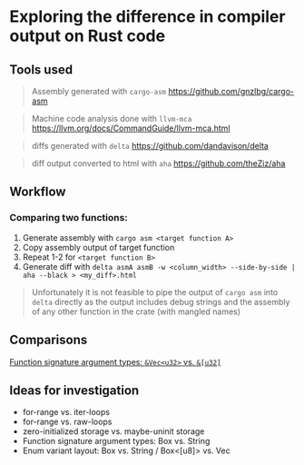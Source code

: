 # Exploring the difference in compiler output on Rust code

## Tools used
>Assembly generated with `cargo-asm` https://github.com/gnzlbg/cargo-asm

>Machine code analysis done with `llvm-mca` https://llvm.org/docs/CommandGuide/llvm-mca.html

>diffs generated with `delta` https://github.com/dandavison/delta

>diff output converted to html with `aha` https://github.com/theZiz/aha

## Workflow

### Comparing two functions:
1. Generate assembly with `cargo asm <target function A>`
2. Copy assembly output of target function
3. Repeat 1-2 for `<target function B>`
4. Generate diff with `delta asmA asmB -w <column_width> --side-by-side | aha --black > <my_diff>.html`

> Unfortunately it is not feasible to pipe the output of `cargo asm` into `delta` directly as the output includes debug strings and the assembly of any other function in the crate (with mangled names)

## Comparisons
[Function signature argument types: `&Vec<u32>` vs. `&[u32]`](/fn_borrowed_vec_vs_slice/COMPARISON.md)

## Ideas for investigation
* for-range vs. iter-loops
* for-range vs. raw-loops
* zero-initialized storage vs. maybe-uninit storage
* Function signature argument types: Box<str> vs. String
* Enum variant layout: Box<str> vs. String / Box<[u8]> vs. Vec<u8>

